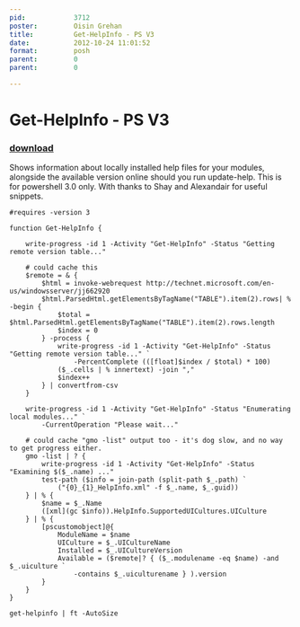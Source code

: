 ```yaml
---
pid:            3712
poster:         Oisin Grehan
title:          Get-HelpInfo - PS V3
date:           2012-10-24 11:01:52
format:         posh
parent:         0
parent:         0

---
```


# Get-HelpInfo - PS V3

### [download](3712.ps1)

Shows information about locally installed help files for your modules, alongside the available version online should you run update-help. This is for powershell 3.0 only. With thanks to Shay and Alexandair for useful snippets.

```posh
#requires -version 3

function Get-HelpInfo {

    write-progress -id 1 -Activity "Get-HelpInfo" -Status "Getting remote version table..."

    # could cache this
    $remote = & {
        $html = invoke-webrequest http://technet.microsoft.com/en-us/windowsserver/jj662920
        $html.ParsedHtml.getElementsByTagName("TABLE").item(2).rows| % -begin {
            $total = $html.ParsedHtml.getElementsByTagName("TABLE").item(2).rows.length
            $index = 0
        } -process {
            write-progress -id 1 -Activity "Get-HelpInfo" -Status "Getting remote version table..." `
                -PercentComplete (([float]$index / $total) * 100)
		    ($_.cells | % innertext) -join ","
            $index++
        } | convertfrom-csv
	}

    write-progress -id 1 -Activity "Get-HelpInfo" -Status "Enumerating local modules..." `
        -CurrentOperation "Please wait..."

    # could cache "gmo -list" output too - it's dog slow, and no way to get progress either.
    gmo -list | ? {
        write-progress -id 1 -Activity "Get-HelpInfo" -Status "Examining $($_.name) ..."
        test-path ($info = join-path (split-path $_.path) `
            ("{0}_{1}_HelpInfo.xml" -f $_.name, $_.guid))
    } | % {
        $name = $_.Name
        ([xml](gc $info)).HelpInfo.SupportedUICultures.UICulture
    } | % {
        [pscustomobject]@{
            ModuleName = $name
            UICulture = $_.UICultureName
            Installed = $_.UICultureVersion
            Available = ($remote|? { ($_.modulename -eq $name) -and $_.uiculture `
                -contains $_.uiculturename } ).version
        }
    }
}

get-helpinfo | ft -AutoSize

```
